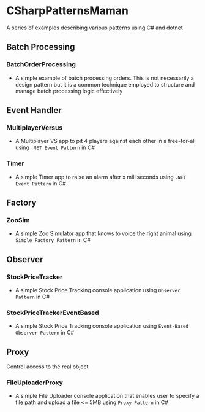 # CSharpPatternsMaman
A series of examples describing various patterns using C# and dotnet

## Batch Processing
### BatchOrderProcessing
- A simple example of batch processing orders. This is not necessarily a design pattern but it is a common technique employed to structure and manage batch processing logic effectively

## Event Handler 
### MultiplayerVersus
- A Multiplayer VS app to pit 4 players against each other in a free-for-all using `.NET Event Pattern` in C#

### Timer
- A simple Timer app to raise an alarm after x milliseconds using `.NET Event Pattern` in C#

## Factory
### ZooSim
- A simple Zoo Simulator app that knows to voice the right animal using `Simple Factory Pattern` in C#

## Observer
### StockPriceTracker 
- A simple Stock Price Tracking console application using `Observer Pattern` in C#

### StockPriceTrackerEventBased
- A simple Stock Price Tracking console application using `Event-Based Observer Pattern` in C#

## Proxy
Control access to the real object

### FileUploaderProxy
- A simple File Uploader console application that enables user to specify a file path and upload a file <= 5MB using `Proxy Pattern` in C#